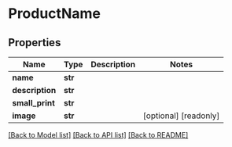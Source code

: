 # ProductName

## Properties
Name | Type | Description | Notes
------------ | ------------- | ------------- | -------------
**name** | **str** |  | 
**description** | **str** |  | 
**small_print** | **str** |  | 
**image** | **str** |  | [optional] [readonly] 

[[Back to Model list]](../README.md#documentation-for-models) [[Back to API list]](../README.md#documentation-for-api-endpoints) [[Back to README]](../README.md)


